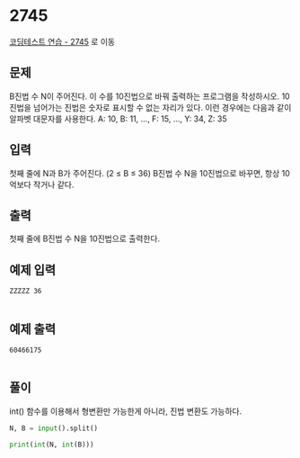 # 2745

[코딩테스트 연습 - 2745][1] 로 이동

## 문제

B진법 수 N이 주어진다. 이 수를 10진법으로 바꿔 출력하는 프로그램을 작성하시오.
10진법을 넘어가는 진법은 숫자로 표시할 수 없는 자리가 있다. 이런 경우에는 다음과 같이 알파벳 대문자를 사용한다.
A: 10, B: 11, ..., F: 15, ..., Y: 34, Z: 35

## 입력

첫째 줄에 N과 B가 주어진다. (2 ≤ B ≤ 36)
B진법 수 N을 10진법으로 바꾸면, 항상 10억보다 작거나 같다.

## 출력

첫째 줄에 B진법 수 N을 10진법으로 출력한다.

## 예제 입력

```
ZZZZZ 36


```

## 예제 출력

```
60466175


```

## 풀이

int() 함수를 이용해서 형변환만 가능한게 아니라, 진법 변환도 가능하다.

```python
N, B = input().split()

print(int(N, int(B)))

```

[1]: https://www.acmicpc.net/problem/2745
